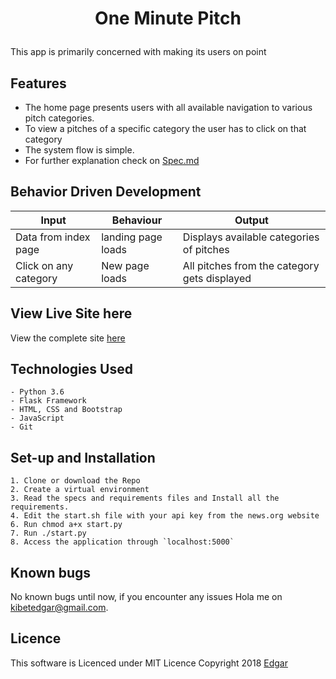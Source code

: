 # <p align="center">One Minute Pitch
This app is primarily concerned with making its users on point 



## Features
- The home page presents users with all available navigation to various pitch categories.
- To view a pitches of a specific category the user has to click on that category
- The system flow is simple.
- For further explanation check on [Spec.md](https://github.com/EKibet/NewsHighlights/blob/master/specs.md)


## Behavior Driven Development
| Input            | Behaviour                         | Output                        |
| ------------------- | ----------------------------- | ----------------------------- |
| Data from index page | landing page loads | Displays available categories of pitches |
| Click on any category| New page loads | All pitches from the category gets displayed|

## View Live Site here
View the complete site [here](https://newshighlightsapiapp.herokuapp.com/)


## Technologies Used
    - Python 3.6
    - Flask Framework
    - HTML, CSS and Bootstrap
    - JavaScript
    - Git


## Set-up and Installation
    1. Clone or download the Repo
    2. Create a virtual environment
    3. Read the specs and requirements files and Install all the requirements.
    4. Edit the start.sh file with your api key from the news.org website   
    6. Run chmod a+x start.py
    7. Run ./start.py
    8. Access the application through `localhost:5000`

## Known bugs
 No known bugs until now, if you encounter any issues Hola me on [kibetedgar@gmail.com](Edgar).


 ## Licence

This software is Licenced under MIT Licence
Copyright 2018 [Edgar](https://opensource.org)